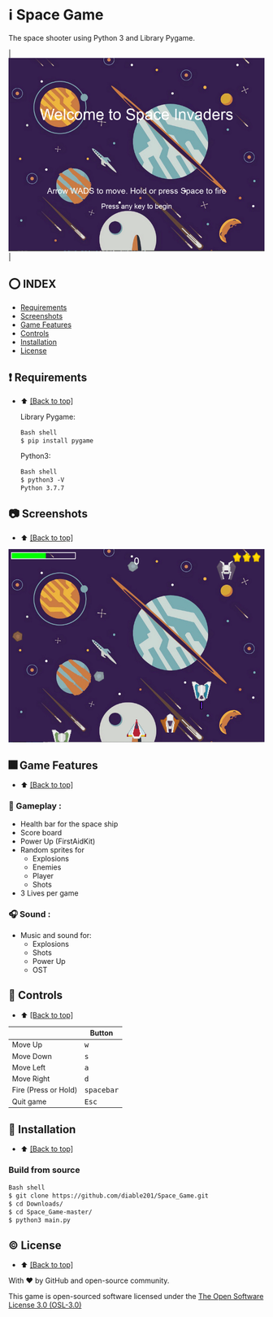 # ℹ️ Space Game
The space shooter using Python 3 and Library Pygame.

|![Screen_1](Screenshots/screenshot_1.png)|

## :o: INDEX
* [Requirements](https://github.com/diable201/Space_Game#%EF%B8%8F-requirements)
* [Screenshots](https://github.com/diable201/Space_Game#camera-screenshots)
* [Game Features](https://github.com/diable201/Space_Game#-game-features)
* [Controls](https://github.com/diable201/Space_Game#-controls)
* [Installation](https://github.com/diable201/Space_Game#-installation)
* [License](https://github.com/diable201/Space_Game#copyright-license)

## ❗️ Requirements
- :arrow_up: [[Back to top]](https://github.com/diable201/Space_Game#o-index)

	Library Pygame:

	```
	Bash shell
	$ pip install pygame
	```
	Python3:

	```
	Bash shell
	$ python3 -V
	Python 3.7.7
	```

## :camera: Screenshots
- :arrow_up: [[Back to top]](https://github.com/diable201/Space_Game#o-index)

![Screen_2](Screenshots/screenshot_2.png)

## 🎆 Game Features
- :arrow_up: [[Back to top]](https://github.com/diable201/Space_Game#o-index)

### :rocket: Gameplay :
* Health bar for the space ship
* Score board
* Power Up (FirstAidKit)
* Random sprites for
	* Explosions
	* Enemies
	* Player
	* Shots
* 3 Lives per game

### :headphones: Sound :
* Music and sound for:
	* Explosions
	* Shots
	* Power Up
	* OST

## 🤘 Controls
- :arrow_up: [[Back to top]](https://github.com/diable201/Space_Game#o-index)

|              | Button              |
|--------------|---------------------|
| Move Up   | <kbd>w</kbd>    |
| Move Down   | <kbd>s</kbd>    |
| Move Left    | <kbd>a</kbd>     |
| Move Right   | <kbd>d</kbd>   	|
| Fire (Press or Hold) | <kbd>spacebar</kbd> |
| Quit game    | <kbd>Esc</kbd>      |

##  🔧 Installation
- :arrow_up: [[Back to top]](https://github.com/diable201/Space_Game#o-index)
### Build from source
```
Bash shell
$ git clone https://github.com/diable201/Space_Game.git
$ cd Downloads/
$ cd Space_Game-master/
$ python3 main.py
```

## :copyright: License
- :arrow_up: [[Back to top]](https://github.com/diable201/Space_Game#o-index)

With :heart: by GitHub and open-source community.

This game is open-sourced software licensed under the  [The Open Software License 3.0 (OSL-3.0)](https://opensource.org/licenses/OSL-3.0)
